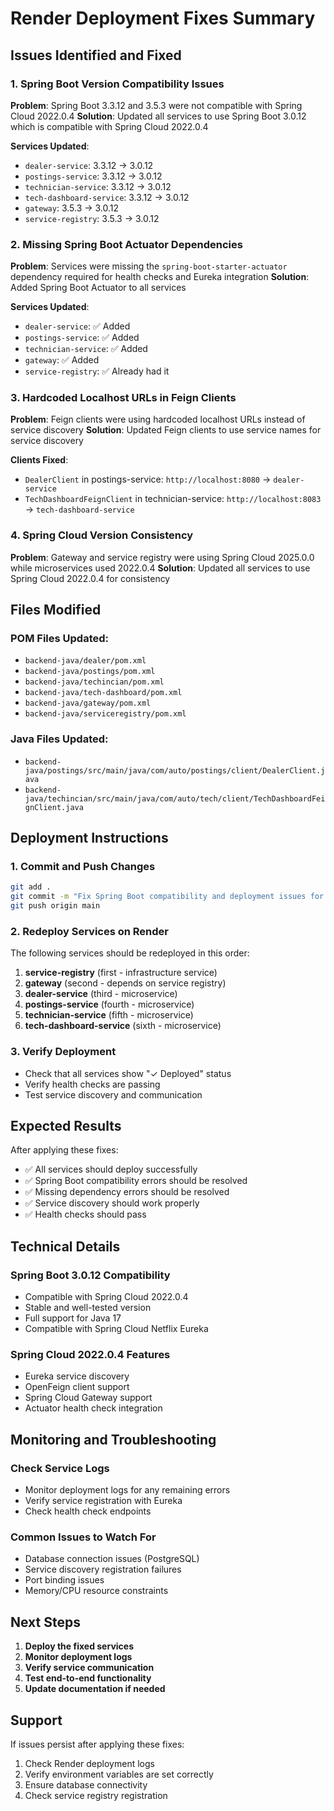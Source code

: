 # Render Deployment Fixes Summary

## Issues Identified and Fixed

### 1. Spring Boot Version Compatibility Issues

**Problem**: Spring Boot 3.3.12 and 3.5.3 were not compatible with Spring Cloud 2022.0.4
**Solution**: Updated all services to use Spring Boot 3.0.12 which is compatible with Spring Cloud 2022.0.4

**Services Updated**:

- `dealer-service`: 3.3.12 → 3.0.12
- `postings-service`: 3.3.12 → 3.0.12
- `technician-service`: 3.3.12 → 3.0.12
- `tech-dashboard-service`: 3.3.12 → 3.0.12
- `gateway`: 3.5.3 → 3.0.12
- `service-registry`: 3.5.3 → 3.0.12

### 2. Missing Spring Boot Actuator Dependencies

**Problem**: Services were missing the `spring-boot-starter-actuator` dependency required for health checks and Eureka integration
**Solution**: Added Spring Boot Actuator to all services

**Services Updated**:

- `dealer-service`: ✅ Added
- `postings-service`: ✅ Added
- `technician-service`: ✅ Added
- `gateway`: ✅ Added
- `service-registry`: ✅ Already had it

### 3. Hardcoded Localhost URLs in Feign Clients

**Problem**: Feign clients were using hardcoded localhost URLs instead of service discovery
**Solution**: Updated Feign clients to use service names for service discovery

**Clients Fixed**:

- `DealerClient` in postings-service: `http://localhost:8080` → `dealer-service`
- `TechDashboardFeignClient` in technician-service: `http://localhost:8083` → `tech-dashboard-service`

### 4. Spring Cloud Version Consistency

**Problem**: Gateway and service registry were using Spring Cloud 2025.0.0 while microservices used 2022.0.4
**Solution**: Updated all services to use Spring Cloud 2022.0.4 for consistency

## Files Modified

### POM Files Updated:

- `backend-java/dealer/pom.xml`
- `backend-java/postings/pom.xml`
- `backend-java/techincian/pom.xml`
- `backend-java/tech-dashboard/pom.xml`
- `backend-java/gateway/pom.xml`
- `backend-java/serviceregistry/pom.xml`

### Java Files Updated:

- `backend-java/postings/src/main/java/com/auto/postings/client/DealerClient.java`
- `backend-java/techincian/src/main/java/com/auto/tech/client/TechDashboardFeignClient.java`

## Deployment Instructions

### 1. Commit and Push Changes

```bash
git add .
git commit -m "Fix Spring Boot compatibility and deployment issues for Render"
git push origin main
```

### 2. Redeploy Services on Render

The following services should be redeployed in this order:

1. **service-registry** (first - infrastructure service)
2. **gateway** (second - depends on service registry)
3. **dealer-service** (third - microservice)
4. **postings-service** (fourth - microservice)
5. **technician-service** (fifth - microservice)
6. **tech-dashboard-service** (sixth - microservice)

### 3. Verify Deployment

- Check that all services show "✓ Deployed" status
- Verify health checks are passing
- Test service discovery and communication

## Expected Results

After applying these fixes:

- ✅ All services should deploy successfully
- ✅ Spring Boot compatibility errors should be resolved
- ✅ Missing dependency errors should be resolved
- ✅ Service discovery should work properly
- ✅ Health checks should pass

## Technical Details

### Spring Boot 3.0.12 Compatibility

- Compatible with Spring Cloud 2022.0.4
- Stable and well-tested version
- Full support for Java 17
- Compatible with Spring Cloud Netflix Eureka

### Spring Cloud 2022.0.4 Features

- Eureka service discovery
- OpenFeign client support
- Spring Cloud Gateway support
- Actuator health check integration

## Monitoring and Troubleshooting

### Check Service Logs

- Monitor deployment logs for any remaining errors
- Verify service registration with Eureka
- Check health check endpoints

### Common Issues to Watch For

- Database connection issues (PostgreSQL)
- Service discovery registration failures
- Port binding issues
- Memory/CPU resource constraints

## Next Steps

1. **Deploy the fixed services**
2. **Monitor deployment logs**
3. **Verify service communication**
4. **Test end-to-end functionality**
5. **Update documentation if needed**

## Support

If issues persist after applying these fixes:

1. Check Render deployment logs
2. Verify environment variables are set correctly
3. Ensure database connectivity
4. Check service registry registration
